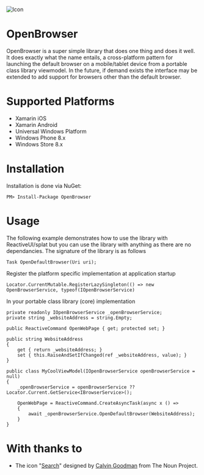 ![Icon](https://i.imgur.com/cLe0zZj.png)
# OpenBrowser

OpenBrowser is a super simple library that does one thing and does it well. It does exactly what the name entails, a cross-platform pattern for launching the default browser on a mobile/tablet device from a portable class library viewmodel. In the future, if demand exists the interface may be extended to add support for browsers other than the default browser.

# Supported Platforms

* Xamarin iOS
* Xamarin Android
* Universal Windows Platform
* Windows Phone 8.x
* Windows Store 8.x

# Installation

Installation is done via NuGet:

    PM> Install-Package OpenBrowser
    
# Usage

The following example demonstrates how to use the library with ReactiveUI/splat but you can use the library with anything as there are no dependancies. The signature of the library is as follows

    Task OpenDefaultBrowser(Uri uri);

Register the platform specific implementation at application startup

    Locator.CurrentMutable.RegisterLazySingleton(() => new OpenBrowserService, typeof(IOpenBrowserService)
    
In your portable class library (core) implementation

    private readonly IOpenBrowserService _openBrowserService;
    private string _websiteAddress = string.Empty;
    
	public ReactiveCommand OpenWebPage { get; protected set; }

    public string WebsiteAddress
    {
        get { return _websiteAddress; }
        set { this.RaiseAndSetIfChanged(ref _websiteAddress, value); }
    }
     
    public class MyCoolViewModel(IOpenBrowserService openBrowserService = null)
    {
        _openBrowserService = openBrowserService ?? Locator.Current.GetService<IBrowserService>();   
        
        OpenWebPage = ReactiveCommand.CreateAsyncTask(async x () =>
        {
            await _openBrowserService.OpenDefaultBrowser(WebsiteAddress);
        }
    }

# With thanks to

* The icon "[Search](https://thenounproject.com/term/search/161446/)" designed by [Calvin Goodman](https://thenounproject.com/calpoog/) from The Noun Project.
